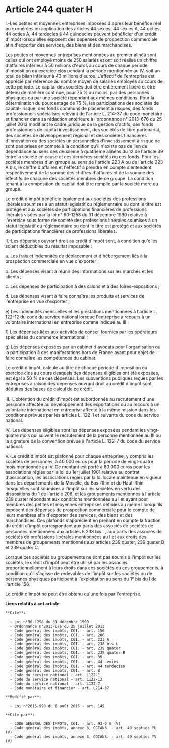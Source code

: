 # Article 244 quater H

I.-Les petites et moyennes entreprises imposées d'après leur bénéfice réel ou exonérées en application des articles 44
sexies, 44 sexies A, 44 octies, 44 octies A, 44 terdecies à 44 quindecies peuvent bénéficier d'un crédit d'impôt lorsqu'elles
exposent des dépenses de prospection commerciale afin d'exporter des services, des biens et des marchandises. 

Les petites et moyennes entreprises mentionnées au premier alinéa sont celles qui ont employé moins de 250 salariés et ont
soit réalisé un chiffre d'affaires inférieur à 50 millions d'euros au cours de chaque période d'imposition ou exercice clos
pendant la période mentionnée au IV, soit un total de bilan inférieur à 43 millions d'euros. L'effectif de l'entreprise est
apprécié par référence au nombre moyen de salariés employés au cours de cette période. Le capital des sociétés doit être
entièrement libéré et être détenu de manière continue, pour 75 % au moins, par des personnes physiques ou par une société
répondant aux mêmes conditions. Pour la détermination du pourcentage de 75 %, les participations des sociétés de capital-
risque, des fonds communs de placement à risques, des fonds professionnels spécialisés relevant de l'article L. 214-37 du
code monétaire et financier dans sa rédaction antérieure à l'ordonnance n° 2013-676 du 25 juillet 2013 modifiant le cadre
juridique de la gestion d'actifs, des fonds professionnels de capital investissement, des sociétés de libre partenariat, des
sociétés de développement régional et des sociétés financières d'innovation ou des sociétés unipersonnelles d'investissement
à risque ne sont pas prises en compte à la condition qu'il n'existe pas de lien de dépendance au sens des deuxième à
quatrième alinéas du 12 de l'article 39 entre la société en cause et ces dernières sociétés ou ces fonds. Pour les sociétés
membres d'un groupe au sens de l'article 223 A ou de l'article 223 A bis, le chiffre d'affaires et l'effectif à prendre en
compte s'entendent respectivement de la somme des chiffres d'affaires et de la somme des effectifs de chacune des sociétés
membres de ce groupe. La condition tenant à la composition du capital doit être remplie par la société mère du groupe. 

Le crédit d'impôt bénéficie également aux sociétés des professions libérales soumises à un statut législatif ou réglementaire
ou dont le titre est protégé et aux sociétés de participations financières de professions libérales visées par la loi n°
90-1258 du 31 décembre 1990 relative à l'exercice sous forme de société des professions libérales soumises à un statut
législatif ou réglementaire ou dont le titre est protégé et aux sociétés de participations financières de professions
libérales. 

II.-Les dépenses ouvrant droit au crédit d'impôt sont, à condition qu'elles soient déductibles du résultat imposable : 

a. Les frais et indemnités de déplacement et d'hébergement liés à la prospection commerciale en vue d'exporter ; 

b. Les dépenses visant à réunir des informations sur les marchés et les clients ; 

c. Les dépenses de participation à des salons et à des foires-expositions ; 

d. Les dépenses visant à faire connaître les produits et services de l'entreprise en vue d'exporter ; 

e) Les indemnités mensuelles et les prestations mentionnées à l'article L. 122-12 du code du service national lorsque
l'entreprise a recours à un volontaire international en entreprise comme indiqué au III ; 

f) Les dépenses liées aux activités de conseil fournies par les opérateurs spécialisés du commerce international ; 

g) Les dépenses exposées par un cabinet d'avocats pour l'organisation ou la participation à des manifestations hors de France
ayant pour objet de faire connaître les compétences du cabinet. 

Le crédit d'impôt, calculé au titre de chaque période d'imposition ou exercice clos au cours desquels des dépenses éligibles
ont été exposées, est égal à 50 % de ces dépenses. Les subventions publiques reçues par les entreprises à raison des dépenses
ouvrant droit au crédit d'impôt sont déduites des bases de calcul de ce crédit. 

III.-L'obtention du crédit d'impôt est subordonnée au recrutement d'une personne affectée au développement des exportations
ou au recours à un volontaire international en entreprise affecté à la même mission dans les conditions prévues par les
articles L. 122-1 et suivants du code du service national. 

IV.-Les dépenses éligibles sont les dépenses exposées pendant les vingt-quatre mois qui suivent le recrutement de la personne
mentionnée au III ou la signature de la convention prévue à l'article L. 122-7 du code du service national. 

V.-Le crédit d'impôt est plafonné pour chaque entreprise, y compris les sociétés de personnes, à 40 000 euros pour la période
de vingt-quatre mois mentionnée au IV. Ce montant est porté à 80 000 euros pour les associations régies par la loi du 1er
juillet 1901 relative au contrat d'association, les associations régies par la loi locale maintenue en vigueur dans les
départements de la Moselle, du Bas-Rhin et du Haut-Rhin lorsqu'elles sont soumises à l'impôt sur les sociétés en vertu des
dispositions du 1 de l'article 206, et les groupements mentionnés à l'article 239 quater répondant aux conditions mentionnées
au I et ayant pour membres des petites et moyennes entreprises définies au même I lorsqu'ils exposent des dépenses de
prospection commerciale pour le compte de leurs membres afin d'exporter des services, des biens et des marchandises. Ces
plafonds s'apprécient en prenant en compte la fraction du crédit d'impôt correspondant aux parts des associés de sociétés de
personnes mentionnées aux articles 8,238 bis L, aux parts des associés de sociétés de professions libérales mentionnées au I
et aux droits des membres de groupements mentionnés aux articles 239 quater, 239 quater B et 239 quater C. 

Lorsque ces sociétés ou groupements ne sont pas soumis à l'impôt sur les sociétés, le crédit d'impôt peut être utilisé par
les associés proportionnellement à leurs droits dans ces sociétés ou ces groupements, à condition qu'il s'agisse de
redevables de l'impôt sur les sociétés ou de personnes physiques participant à l'exploitation au sens du 1° bis du I de
l'article 156. 

Le crédit d'impôt ne peut être obtenu qu'une fois par l'entreprise.

**Liens relatifs à cet article**

	**Cite**:

	  - Loi n°90-1258 du 31 décembre 1990
	  - Ordonnance n°2013-676 du 25 juillet 2013
	  - Code général des impôts, CGI. - art. 156
	  - Code général des impôts, CGI. - art. 206
	  - Code général des impôts, CGI. - art. 223 A
	  - Code général des impôts, CGI. - art. 238 bis L
	  - Code général des impôts, CGI. - art. 239 quater
	  - Code général des impôts, CGI. - art. 239 quater B
	  - Code général des impôts, CGI. - art. 39
	  - Code général des impôts, CGI. - art. 44 sexies
	  - Code général des impôts, CGI. - art. 44 terdecies
	  - Code général des impôts, CGI. - art. 8
	  - Code du service national - art. L122-1
	  - Code du service national - art. L122-12
	  - Code du service national - art. L122-7
	  - Code monétaire et financier - art. L214-37

	**Modifié par**:

	  - Loi n°2015-990 du 6 août 2015 - art. 145

	**Cité par**:

	  - CODE GENERAL DES IMPOTS, CGI. - art. 93-0 A (V)
	  - Code général des impôts, annexe 3, CGIAN3. - art. 49 septies YU (V)
	  - Code général des impôts, annexe 3, CGIAN3. - art. 49 septies YV (V)
